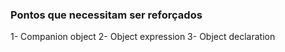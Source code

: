 ### Pontos que necessitam ser reforçados

1- Companion object
2- Object expression
3- Object declaration